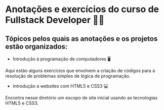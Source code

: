 # Anotações e exercícios do curso de Fullstack Developer 👨‍💻



## Tópicos pelos quais as anotações e os projetos estão organizados:



- Introdução à programação de computadores 🖥

Aqui estão alguns exercícios que envolvem a criação de códigos para a resolução de problemas simples de lógica de programação.



- Introdução a websites com HTML5 e CSS3 💻

Encontra nesse diretório um escopo de site inicial usando as tecnologias HTML5 e CSS3.



